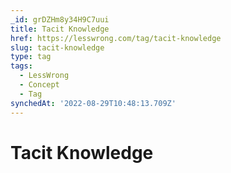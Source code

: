 ```yaml
---
_id: grDZHm8y34H9C7uui
title: Tacit Knowledge
href: https://lesswrong.com/tag/tacit-knowledge
slug: tacit-knowledge
type: tag
tags:
  - LessWrong
  - Concept
  - Tag
synchedAt: '2022-08-29T10:48:13.709Z'
---
```


# Tacit Knowledge
